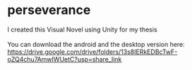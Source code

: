 # perseverance
I created this Visual Novel using Unity for my thesis <br /><br />
You can download the android and the desktop version here: https://drive.google.com/drive/folders/13s8IERkEDBcTwF-oZQ4chu7AmwIWUetC?usp=share_link
